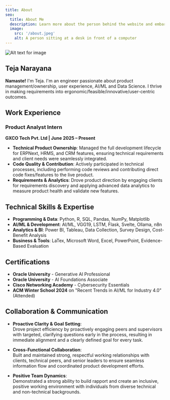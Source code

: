 ```yaml
---
title: About
seo:
  title: About Me
  description: Learn more about the person behind the website and embark on a journey of inspiration and shared experiences.
  image:
    src: '/about.jpeg'
    alt: A person sitting at a desk in front of a computer
---
```


![Alt text for image](/about.jpeg)

## Teja Narayana

**Namaste!** I'm Teja. I'm an engineer passionate about product management/ownership, user experience, AI/ML and Data Science. I thrive in making requirements into ergonomic/feasible/innovative/user-centric outcomes.

## Work Experience

### Product Analyst Intern

**GXCO Tech Pvt. Ltd | June 2025 – Present**

- **Technical Product Ownership**: Managed the full development lifecycle for ERPNext, HRMS, and CRM features, ensuring technical requirements and client needs were seamlessly integrated.
- **Code Quality & Contribution**: Actively participated in technical processes, including performing code reviews and contributing direct code fixes/features to the live product.
- **Requirements & Analytics**: Drove product direction by engaging clients for requirements discovery and applying advanced data analytics to measure product health and validate new features.

## Technical Skills & Expertise

- **Programming & Data**: Python, R, SQL, Pandas, NumPy, Matplotlib
- **AI/ML & Development**: AI/ML, VGG19, LSTM, Flask, Svelte, Ollama, n8n
- **Analytics & BI**: Power BI, Tableau, Data Collection, Survey Design, Cost-Benefit Analysis
- **Business & Tools**: LaTex, Microsoft Word, Excel, PowerPoint, Evidence-Based Evaluation

## Certifications

- **Oracle University** - Generative AI Professional
- **Oracle University** - AI Foundations Associate
- **Cisco Networking Academy** - Cybersecurity Essentials
- **ACM Winter School 2024** on "Recent Trends in AI/ML for Industry 4.0" (Attended)

## Collaboration & Communication

- **Proactive Clarity & Goal Setting**:  
  Drove project efficiency by proactively engaging peers and supervisors with targeted, clarifying questions early in the process, resulting in immediate alignment and a clearly defined goal for every task.

- **Cross-Functional Collaboration**:  
  Built and maintained strong, respectful working relationships with clients, technical peers, and senior leaders to ensure seamless information flow and coordinated product development efforts.

- **Positive Team Dynamics**:  
  Demonstrated a strong ability to build rapport and create an inclusive, positive working environment with individuals from diverse technical and non-technical backgrounds.

